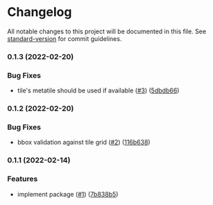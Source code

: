 # Changelog

All notable changes to this project will be documented in this file. See [standard-version](https://github.com/conventional-changelog/standard-version) for commit guidelines.

### 0.1.3 (2022-02-20)


### Bug Fixes

* tile's metatile should be used if available ([#3](https://github.com/MapColonies/tile-calc/issues/3)) ([5dbdb66](https://github.com/MapColonies/tile-calc/commit/5dbdb6677bc5f8246d41b1efd9d002d2c2eb8495))

### 0.1.2 (2022-02-20)


### Bug Fixes

* bbox validation against tile grid ([#2](https://github.com/MapColonies/tile-calc/issues/2)) ([116b638](https://github.com/MapColonies/tile-calc/commit/116b638d223c38dc0cab3542bd4e2cdda842c910))

### 0.1.1 (2022-02-14)


### Features

* implement package ([#1](https://github.com/MapColonies/tile-calc/issues/1)) ([7b838b5](https://github.com/MapColonies/tile-calc/commit/7b838b59049dab97a11edbae25f7dff394750c6c))
